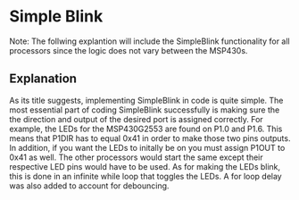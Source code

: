 # Simple Blink
Note:  The follwing explantion will include the SimpleBlink functionality for all processors since the logic does not vary between the MSP430s.

## Explanation
As its title suggests, implementing SimpleBlink in code is quite simple. The most essential 
part of coding SimpleBlink successfully is making sure the the direction and output of the desired port is assigned 
correctly. For example, the LEDs for the MSP430G2553 are found on P1.0 and P1.6. This means that P1DIR has to equal 0x41 in order
to make those two pins outputs. In addition, if you want the LEDs to initally be on you must assign P1OUT to 0x41 as well. 
The other processors would start the same except their respective LED pins would have to be used. As for making the LEDs blink, this 
is done in an infinite while loop that toggles the LEDs. A for loop delay was also added to account for debouncing.